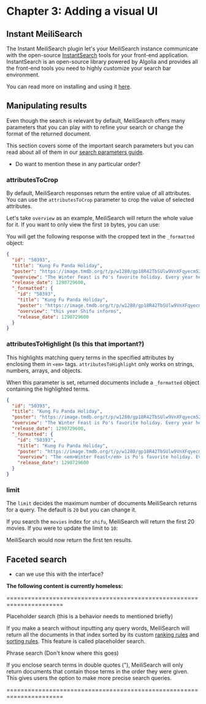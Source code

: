 # Chapter 3: Adding a visual UI

## Instant MeiliSearch

The Instant MeiliSearch plugin let's your MeiliSearch instance communicate with the open-source [InstantSearch](https://github.com/algolia/instantsearch.js) tools for your front-end application. InstantSearch is an open-source library powered by Algolia and provides all the front-end tools you need to highly customize your search bar environment.

You can read more on installing and using it [here](https://github.com/meilisearch/instant-meilisearch#instant-meilisearch).

## Manipulating results

Even though the search is relevant by default, MeiliSearch offers many parameters that you can play with to refine your search or change the format of the returned document.

This section covers some of the important search parameters but you can read about all of them in our [search parameters guide](/reference/features/search_parameters.md).

- Do want to mention these in any particular order?

### attributesToCrop

By default, MeiliSearch responses return the entire value of all attributes. You can use the `attributesToCrop` parameter to crop the value of selected attributes.

Let's take `overview` as an example, MeiliSearch will return the whole value for it. If you want to only view the first `10` bytes, you can use:

<CodeSamples id= "getting_started_attributesToCrop_md" />

You will get the following response with the cropped text in the `_formatted` object:

```json
{
  "id": "50393",
  "title": "Kung Fu Panda Holiday",
  "poster": "https://image.tmdb.org/t/p/w1280/gp18R42TbSUlw9VnXFqyecm52lq.jpg",
  "overview": "The Winter Feast is Po's favorite holiday. Every year he and his father hang decorations, cook together, and serve noodle soup to the villagers. But this year Shifu informs Po that as Dragon Warrior, it is his duty to host the formal Winter Feast at the Jade Palace. Po is caught between his obligations as the Dragon Warrior and his family traditions: between Shifu and Mr. Ping.",
  "release_date": 1290729600,
  "_formatted": {
    "id": "50393",
    "title": "Kung Fu Panda Holiday",
    "poster": "https://image.tmdb.org/t/p/w1280/gp18R42TbSUlw9VnXFqyecm52lq.jpg",
    "overview": "this year Shifu informs",
    "release_date": 1290729600
  }
}
```

### attributesToHighlight (Is this that important?)

This highlights matching query terms in the specified attributes by enclosing them in `<em>` tags. `attributesToHighlight` only works on strings, numbers, arrays, and objects.

When this parameter is set, returned documents include a `_formatted` object containing the highlighted terms.

<CodeSamples id= "getting_started_attributesToHighlight_md" />

```json
{
  "id": "50393",
  "title": "Kung Fu Panda Holiday",
  "poster": "https://image.tmdb.org/t/p/w1280/gp18R42TbSUlw9VnXFqyecm52lq.jpg",
  "overview": "The Winter Feast is Po's favorite holiday. Every year he and his father hang decorations, cook together, and serve noodle soup to the villagers. But this year Shifu informs Po that as Dragon Warrior, it is his duty to host the formal Winter Feast at the Jade Palace. Po is caught between his obligations as the Dragon Warrior and his family traditions: between Shifu and Mr. Ping.",
  "release_date": 1290729600,
  "_formatted": {
    "id": "50393",
    "title": "Kung Fu Panda Holiday",
    "poster": "https://image.tmdb.org/t/p/w1280/gp18R42TbSUlw9VnXFqyecm52lq.jpg",
    "overview": "The <em>Winter Feast</em> is Po's favorite holiday. Every year he and his father hang decorations, cook together, and serve noodle soup to the villagers. But this year Shifu informs Po that as Dragon Warrior, it is his duty to host the formal <em>Winter Feast</em> at the Jade Palace. Po is caught between his obligations as the Dragon Warrior and his family traditions: between Shifu and Mr. Ping.",
    "release_date": 1290729600
  }
}
```

### limit

The `limit` decides the maximum number of documents MeiliSearch returns for a query. The default is `20` but you can change it.

If you search the `movies` index for `shifu`, MeiliSearch will return the first 20 movies. If you were to update the limit to `10`:

<CodeSamples id= "getting_started_limit_md" />

MeiliSearch would now return the first ten results.

## Faceted search

- can we use this with the interface?

**The following content is currently homeless:**

======================================================================

Placeholder search (this is a behavior needs to mentioned briefly)

If you make a search without inputting any query words, MeiliSearch will return all the documents in that index sorted by its custom [ranking rules](/reference/features/settings.md#ranking-rules) and [sorting rules](/reference/features/sorting.md#sorting). This feature is called placeholder search.

Phrase search (Don't know where this goes)

If you enclose search terms in double quotes ("), MeiliSearch will only return documents that contain those terms in the order they were given. This gives users the option to make more precise search queries.

======================================================================
